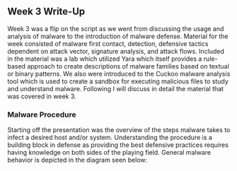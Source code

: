 ## Week 3 Write-Up
Week 3 was a flip on the script as we went from discussing the usage and analysis of malware to the introduction of malware defense. Material for the week consisted of malware first contact, detection, defensive tactics dependent on attack vector, signature analysis, and attack flows. Included in the material was a lab which utilized Yara which itself provides a rule-based approach to create descriptions of malware families based on textual or binary patterns. We also were introduced to the Cuckoo malware analysis tool which is used to create a sandbox for executing malicious files to study and understand malware. Following I will discuss in detail the material that was covered in week 3. 

### Malware Procedure 
Starting off the presentation was the overview of the steps malware takes to infect a desired host and/or system. Understanding the procedure is a building block in defense as providing the best defensive practices requires having knowledge on both sides of the playing field. General malware behavior is depicted in the diagram seen below:


